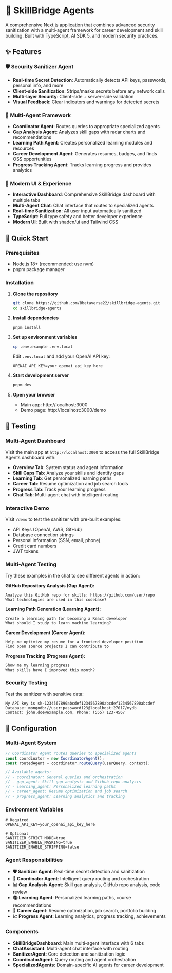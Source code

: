 # 🚀 SkillBridge Agents

A comprehensive Next.js application that combines advanced security sanitization with a multi-agent framework for career development and skill building. Built with TypeScript, AI SDK 5, and modern security practices.

## ✨ Features

### 🛡️ Security Sanitizer Agent
- **Real-time Secret Detection**: Automatically detects API keys, passwords, personal info, and more
- **Client-side Sanitization**: Strips/masks secrets before any network calls
- **Multi-layer Security**: Client-side + server-side validation
- **Visual Feedback**: Clear indicators and warnings for detected secrets

### 🤖 Multi-Agent Framework
- **Coordinator Agent**: Routes queries to appropriate specialized agents
- **Gap Analysis Agent**: Analyzes skill gaps with radar charts and recommendations
- **Learning Path Agent**: Creates personalized learning modules and resources
- **Career Development Agent**: Generates resumes, badges, and finds OSS opportunities
- **Progress Tracking Agent**: Tracks learning progress and provides analytics

### 🎨 Modern UI & Experience
- **Interactive Dashboard**: Comprehensive SkillBridge dashboard with multiple tabs
- **Multi-Agent Chat**: Chat interface that routes to specialized agents
- **Real-time Sanitization**: All user input automatically sanitized
- **TypeScript**: Full type safety and better developer experience
- **Modern UI**: Built with shadcn/ui and Tailwind CSS

## 🚀 Quick Start

### Prerequisites

- Node.js 18+ (recommended: use nvm)
- pnpm package manager

### Installation

1. **Clone the repository**
   ```bash
   git clone https://github.com/Bbetaverse22/skillbridge-agents.git
   cd skillbridge-agents
   ```

2. **Install dependencies**
   ```bash
   pnpm install
   ```

3. **Set up environment variables**
   ```bash
   cp .env.example .env.local
   ```
   
   Edit `.env.local` and add your OpenAI API key:
   ```env
   OPENAI_API_KEY=your_openai_api_key_here
   ```

4. **Start development server**
   ```bash
   pnpm dev
   ```

5. **Open your browser**
   - Main app: http://localhost:3000
   - Demo page: http://localhost:3000/demo

## 🧪 Testing

### Multi-Agent Dashboard
Visit the main app at `http://localhost:3000` to access the full SkillBridge Agents dashboard with:
- **Overview Tab**: System status and agent information
- **Skill Gaps Tab**: Analyze your skills and identify gaps
- **Learning Tab**: Get personalized learning paths
- **Career Tab**: Resume optimization and job search tools
- **Progress Tab**: Track your learning progress
- **Chat Tab**: Multi-agent chat with intelligent routing

### Interactive Demo
Visit `/demo` to test the sanitizer with pre-built examples:
- API Keys (OpenAI, AWS, GitHub)
- Database connection strings
- Personal information (SSN, email, phone)
- Credit card numbers
- JWT tokens

### Multi-Agent Testing
Try these examples in the chat to see different agents in action:

**GitHub Repository Analysis (Gap Agent):**
```
Analyze this GitHub repo for skills: https://github.com/user/repo
What technologies are used in this codebase?
```

**Learning Path Generation (Learning Agent):**
```
Create a learning path for becoming a React developer
What should I study to learn machine learning?
```

**Career Development (Career Agent):**
```
Help me optimize my resume for a frontend developer position
Find open source projects I can contribute to
```

**Progress Tracking (Progress Agent):**
```
Show me my learning progress
What skills have I improved this month?
```

### Security Testing
Test the sanitizer with sensitive data:
```
My API key is sk-1234567890abcdef1234567890abcdef1234567890abcdef
Database: mongodb://user:password123@localhost:27017/mydb
Contact: john.doe@example.com, Phone: (555) 123-4567
```

## 🔧 Configuration

### Multi-Agent System
```typescript
// Coordinator Agent routes queries to specialized agents
const coordinator = new CoordinatorAgent();
const routedAgent = coordinator.routeQuery(userQuery, context);

// Available agents:
// - coordinator: General queries and orchestration
// - gap_agent: Skill gap analysis and GitHub repo analysis
// - learning_agent: Personalized learning paths
// - career_agent: Resume optimization and job search
// - progress_agent: Learning analytics and tracking
```

### Environment Variables
```env
# Required
OPENAI_API_KEY=your_openai_api_key_here

# Optional
SANITIZER_STRICT_MODE=true
SANITIZER_ENABLE_MASKING=true
SANITIZER_ENABLE_STRIPPING=false
```

### Agent Responsibilities
- **🛡️ Sanitizer Agent**: Real-time secret detection and sanitization
- **🤖 Coordinator Agent**: Intelligent query routing and orchestration
- **📊 Gap Analysis Agent**: Skill gap analysis, GitHub repo analysis, code review
- **📚 Learning Agent**: Personalized learning paths, course recommendations
- **💼 Career Agent**: Resume optimization, job search, portfolio building
- **📈 Progress Agent**: Learning analytics, progress tracking, achievements

### Components
- **SkillBridgeDashboard**: Main multi-agent interface with 6 tabs
- **ChatAssistant**: Multi-agent chat interface with routing
- **SanitizerAgent**: Core detection and sanitization logic
- **CoordinatorAgent**: Query routing and agent orchestration
- **SpecializedAgents**: Domain-specific AI agents for career development